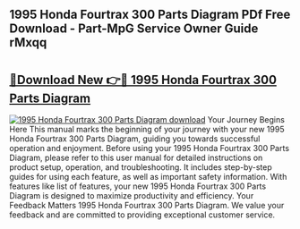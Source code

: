 ## 1995 Honda Fourtrax 300 Parts Diagram PDf Free Download - Part-MpG Service Owner Guide rMxqq

# <h2><a href="http://dfjdps.blite.top/?on=1995+Honda+Fourtrax+300+Parts+Diagram">🔗Download New 👉🔴 1995 Honda Fourtrax 300 Parts Diagram</a></h2>

[![1995 Honda Fourtrax 300 Parts Diagram download](https://i.imgur.com/lujVjoI.png)](http://dfjdps.blite.top/?on=1995+Honda+Fourtrax+300+Parts+Diagram)
Your Journey Begins Here This manual marks the beginning of your journey with your new 1995 Honda Fourtrax 300 Parts Diagram, guiding you towards successful operation and enjoyment. Before using your 1995 Honda Fourtrax 300 Parts Diagram, please refer to this user manual for detailed instructions on product setup, operation, and troubleshooting. It includes step-by-step guides for using each feature, as well as important safety information. With features like list of features, your new 1995 Honda Fourtrax 300 Parts Diagram is designed to maximize productivity and efficiency. Your Feedback Matters 1995 Honda Fourtrax 300 Parts Diagram. We value your feedback and are committed to providing exceptional customer service.
